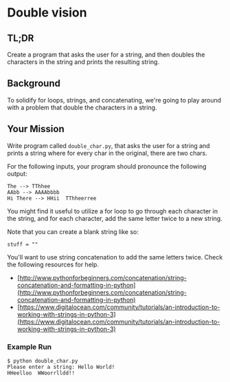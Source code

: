 # Double vision

## TL;DR

Create a program that asks the user for a string, and then doubles the characters in the string and prints the resulting string.

## Background

To solidify for loops, strings, and concatenating, we're going to play around with a problem that double the characters in a string.

## Your Mission
Write program called `double_char.py`, that asks the user for a string and prints a string where for every char in the original, there are two chars. 

For the following inputs, your program should pronounce the following output:

```
The --> TThhee
AAbb --> AAAAbbbb
Hi There --> HHii  TThheerree
```

You might find it useful to utilize a for loop to go through each character in the string, and for each character, add the same letter twice to a new string.

Note that you can create a blank string like so:
```
stuff = ""
```

You'll want to use string concatenation to add the same letters twice. Check the following resources for help.
- [http://www.pythonforbeginners.com/concatenation/string-concatenation-and-formatting-in-python](http://www.pythonforbeginners.com/concatenation/string-concatenation-and-formatting-in-python)
- [https://www.digitalocean.com/community/tutorials/an-introduction-to-working-with-strings-in-python-3](https://www.digitalocean.com/community/tutorials/an-introduction-to-working-with-strings-in-python-3)

### Example Run
```
$ python double_char.py
Please enter a string: Hello World!
HHeelloo  WWoorrlldd!!
```